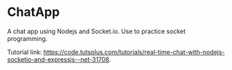 # ChatApp
A chat app using Nodejs and Socket.io. Use to practice socket programming. 

Tutorial link: https://code.tutsplus.com/tutorials/real-time-chat-with-nodejs-socketio-and-expressjs--net-31708.
